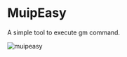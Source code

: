 # MuipEasy
A simple tool to execute gm command.

![muipeasy](https://user-images.githubusercontent.com/132604611/236457850-81d2b8ab-e4f5-4fa5-892a-d7ecf1765bba.jpg)
